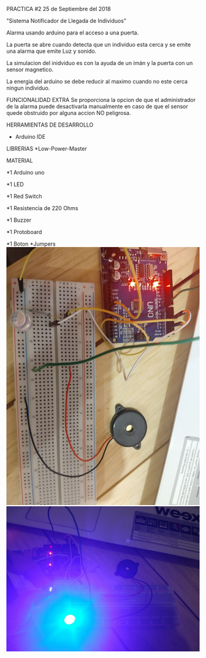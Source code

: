 ﻿PRACTICA #2 
25 de Septiembre del 2018



"Sistema Notificador de Llegada de Individuos"





Alarma usando arduino para el acceso a una puerta.



La puerta se abre cuando detecta que un individuo esta cerca y se emite una alarma 
que emite Luz y sonido.

La simulacion del inidviduo es con la ayuda de un imán y la puerta con un sensor magnetico.


La energia del arduino se debe reducir al maximo cuando no este cerca ningun individuo.
 

FUNCIONALIDAD EXTRA 
Se proporciona la opcion de que el administrador de la alarma puede desactivarla manualmente
en caso de que el sensor quede obstruido por alguna accion NO peligrosa.



HERRAMIENTAS DE DESARROLLO
* Arduino IDE

LIBRERIAS
*Low-Power-Master


MATERIAL


*1 Arduino uno


*1 LED


*1 Red Switch


*1 Resistencia de 220 Ohms


*1 Buzzer


*1 Protoboard



*1 Boton
*Jumpers
![Imagen](https://github.com/CinthiaNT/SistemaNotificador/blob/master/2.jpg)
![Imagen](https://github.com/CinthiaNT/SistemaNotificador/blob/master/1.jpg)
